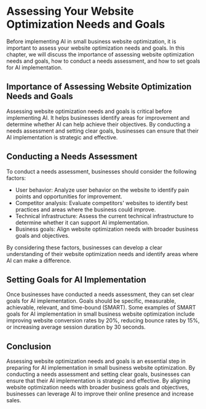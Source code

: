 Assessing Your Website Optimization Needs and Goals
======================================================================================================================================

Before implementing AI in small business website optimization, it is important to assess your website optimization needs and goals. In this chapter, we will discuss the importance of assessing website optimization needs and goals, how to conduct a needs assessment, and how to set goals for AI implementation.

Importance of Assessing Website Optimization Needs and Goals
------------------------------------------------------------

Assessing website optimization needs and goals is critical before implementing AI. It helps businesses identify areas for improvement and determine whether AI can help achieve their objectives. By conducting a needs assessment and setting clear goals, businesses can ensure that their AI implementation is strategic and effective.

Conducting a Needs Assessment
-----------------------------

To conduct a needs assessment, businesses should consider the following factors:

* User behavior: Analyze user behavior on the website to identify pain points and opportunities for improvement.
* Competitor analysis: Evaluate competitors' websites to identify best practices and areas where the business could improve.
* Technical infrastructure: Assess the current technical infrastructure to determine whether it can support AI implementation.
* Business goals: Align website optimization needs with broader business goals and objectives.

By considering these factors, businesses can develop a clear understanding of their website optimization needs and identify areas where AI can make a difference.

Setting Goals for AI Implementation
-----------------------------------

Once businesses have conducted a needs assessment, they can set clear goals for AI implementation. Goals should be specific, measurable, achievable, relevant, and time-bound (SMART). Some examples of SMART goals for AI implementation in small business website optimization include improving website conversion rates by 20%, reducing bounce rates by 15%, or increasing average session duration by 30 seconds.

Conclusion
----------

Assessing website optimization needs and goals is an essential step in preparing for AI implementation in small business website optimization. By conducting a needs assessment and setting clear goals, businesses can ensure that their AI implementation is strategic and effective. By aligning website optimization needs with broader business goals and objectives, businesses can leverage AI to improve their online presence and increase sales.
